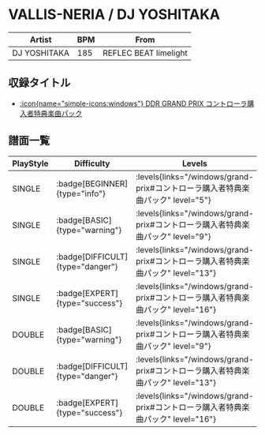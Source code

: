 # VALLIS-NERIA / DJ YOSHITAKA

|Artist|BPM|From|
|------|---|----|
|DJ YOSHITAKA|185|REFLEC BEAT limelight|

## 収録タイトル

- [:icon{name="simple-icons:windows"} DDR GRAND PRIX コントローラ購入者特典楽曲パック](/windows/grand-prix#コントローラ購入者特典楽曲パック)

## 譜面一覧

|PlayStyle|Difficulty|Levels|Notes|Movie|
|---------|----------|------|-----|-----|
|SINGLE| :badge[BEGINNER]{type="info"}| :levels{links="/windows/grand-prix#コントローラ購入者特典楽曲パック" level="5"}|154/22||
|SINGLE| :badge[BASIC]{type="warning"}| :levels{links="/windows/grand-prix#コントローラ購入者特典楽曲パック" level="9"}|321/18||
|SINGLE| :badge[DIFFICULT]{type="danger"}| :levels{links="/windows/grand-prix#コントローラ購入者特典楽曲パック" level="13"}|498/31||
|SINGLE| :badge[EXPERT]{type="success"}| :levels{links="/windows/grand-prix#コントローラ購入者特典楽曲パック" level="16"}|660/29||
|DOUBLE| :badge[BASIC]{type="warning"}| :levels{links="/windows/grand-prix#コントローラ購入者特典楽曲パック" level="9"}|312/19||
|DOUBLE| :badge[DIFFICULT]{type="danger"}| :levels{links="/windows/grand-prix#コントローラ購入者特典楽曲パック" level="13"}|481/33||
|DOUBLE| :badge[EXPERT]{type="success"}| :levels{links="/windows/grand-prix#コントローラ購入者特典楽曲パック" level="16"}|637/26||
